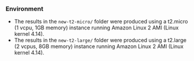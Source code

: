 


### Environment

- The results in the `new-t2-micro/` folder were produced using a t2.micro (1 vcpu, 1GB memory) instance running Amazon Linux 2 AMI (Linux kernel 4.14).
- The results in the `new-t2-large/` folder were produced using a t2.large (2 vcpus, 8GB memory) instance running Amazon Linux 2 AMI (Linux kernel 4.14).
